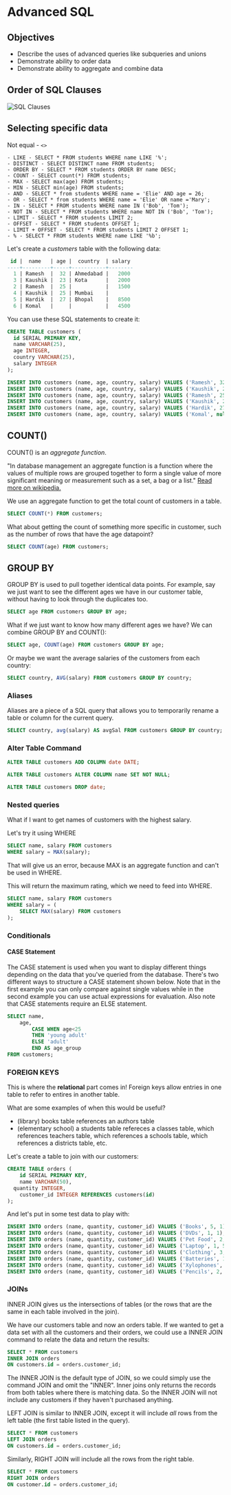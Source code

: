 # Advanced SQL

## Objectives
* Describe the uses of advanced queries like subqueries and unions
* Demonstrate ability to order data
* Demonstrate ability to aggregate and combine data

## Order of SQL Clauses

![SQL Clauses](SQLClauses.png)

## Selecting specific data

Not equal - `<>`

```
- LIKE - SELECT * FROM students WHERE name LIKE '%';
- DISTINCT - SELECT DISTINCT name FROM students;
- ORDER BY - SELECT * FROM students ORDER BY name DESC;
- COUNT - SELECT count(*) FROM students;
- MAX - SELECT max(age) FROM students;
- MIN - SELECT min(age) FROM students;
- AND - SELECT * from students WHERE name = 'Elie' AND age = 26;
- OR - SELECT * from students WHERE name = 'Elie' OR name ='Mary';
- IN - SELECT * FROM students WHERE name IN ('Bob', 'Tom');
- NOT IN - SELECT * FROM students WHERE name NOT IN ('Bob', 'Tom');
- LIMIT - SELECT * FROM students LIMIT 2;
- OFFSET - SELECT * FROM students OFFSET 1;
- LIMIT + OFFSET - SELECT * FROM students LIMIT 2 OFFSET 1;
- % - SELECT * FROM students WHERE name LIKE '%b';
```

Let's create a *customers* table with the following data:

```sql
 id |  name   | age |  country  | salary 
----+---------+-----+-----------+--------
  1 | Ramesh  |  32 | Ahmedabad |   2000
  3 | Kaushik |  23 | Kota      |   2000
  2 | Ramesh  |  25 |           |   1500
  4 | Kaushik |  25 | Mumbai    |       
  5 | Hardik  |  27 | Bhopal    |   8500
  6 | Komal   |     |           |   4500
```

You can use these SQL statements to create it:

```sql
CREATE TABLE customers (
  id SERIAL PRIMARY KEY,
  name VARCHAR(25),
  age INTEGER,
  country VARCHAR(25),
  salary INTEGER
);

INSERT INTO customers (name, age, country, salary) VALUES ('Ramesh', 32, 'Ahmedabad', 2000);
INSERT INTO customers (name, age, country, salary) VALUES ('Kaushik', 23, 'Kota', 2000);
INSERT INTO customers (name, age, country, salary) VALUES ('Ramesh', 25, null, 1500);
INSERT INTO customers (name, age, country, salary) VALUES ('Kaushik', 25, 'Mumbai', null);
INSERT INTO customers (name, age, country, salary) VALUES ('Hardik', 27, 'Bhopal', 8500);
INSERT INTO customers (name, age, country, salary) VALUES ('Komal', null, null, 4500);
```

## COUNT()

COUNT() is an *aggregate function*.

"In database management an aggregate function is a function where the values of multiple rows are grouped together to form a single value of more significant meaning or measurement such as a set, a bag or a list." [Read more on wikipedia.](https://en.wikipedia.org/wiki/Aggregate_function)

We use an aggregate function to get the total count of customers in a table.
```sql
SELECT COUNT(*) FROM customers;
```

What about getting the count of something more specific in customer, such as the number of rows that have the age datapoint? 
```sql
SELECT COUNT(age) FROM customers;
```

## GROUP BY

GROUP BY is used to pull together identical data points. For example, say we just want to see the different ages we have in our customer table, without having to look through the duplicates too.
```sql
SELECT age FROM customers GROUP BY age;
```

What if we just want to know how many different ages we have? We can combine GROUP BY and COUNT():
```sql
SELECT age, COUNT(age) FROM customers GROUP BY age;
```

Or maybe we want the average salaries of the customers from each country:
```sql
SELECT country, AVG(salary) FROM customers GROUP BY country;
```

### Aliases

Aliases are a piece of a SQL query that allows you to temporarily rename a table or column for the current query.

```sql
SELECT country, avg(salary) AS avgSal FROM customers GROUP BY country;
```

### Alter Table Command

```sql
ALTER TABLE customers ADD COLUMN date DATE;

ALTER TABLE customers ALTER COLUMN name SET NOT NULL;

ALTER TABLE customers DROP date;
```

### Nested queries

What if I want to get names of customers with the highest salary.

Let's try it using WHERE

```sql
SELECT name, salary FROM customers
WHERE salary = MAX(salary);
```

That will give us an error, because MAX is an aggregate function and can't be used in WHERE.

This will return the maximum rating, which we need to feed into WHERE.

```sql
SELECT name, salary FROM customers
WHERE salary = (
	SELECT MAX(salary) FROM customers
);
```

### Conditionals

#### CASE Statement
The CASE statement is used when you want to display different things depending on the data that you've queried from the database. There's two different ways to structure a CASE statement shown below. Note that in the first example you can only compare against single values while in the second example you can use actual expressions for evaluation. Also note that CASE statements require an ELSE statement.

```sql
SELECT name,
	age, 
		CASE WHEN age<25
		THEN 'young adult'
		ELSE 'adult' 
		END AS age_group 
FROM customers;
```

### FOREIGN KEYS

This is where the **relational** part comes in! Foreign keys allow entries in one table to refer to entires in another table.

What are some examples of when this would be useful?
* (library) books table references an authors table
* (elementary school) a students table refereces a classes table, which references teachers table, which references a schools table, which references a districts table, etc.

Let's create a table to join with our customers:

```sql
CREATE TABLE orders (
	id SERIAL PRIMARY KEY,
	name VARCHAR(50),
  quantity INTEGER,
	customer_id INTEGER REFERENCES customers(id)
);
```

And let's put in some test data to play with:

```sql
INSERT INTO orders (name, quantity, customer_id) VALUES ('Books', 5, 1);
INSERT INTO orders (name, quantity, customer_id) VALUES ('DVDs', 1, 1);
INSERT INTO orders (name, quantity, customer_id) VALUES ('Pet Food', 2, 3);
INSERT INTO orders (name, quantity, customer_id) VALUES ('Laptop', 1, 5);
INSERT INTO orders (name, quantity, customer_id) VALUES ('Clothing', 3, 2);
INSERT INTO orders (name, quantity, customer_id) VALUES ('Batteries', 10, 2);
INSERT INTO orders (name, quantity, customer_id) VALUES ('Xylophones', 5, 2);
INSERT INTO orders (name, quantity, customer_id) VALUES ('Pencils', 2, 4);
```

### JOINs

INNER JOIN gives us the intersections of tables (or the rows that are the same in each table involved in the join).

We have our customers table and now an orders table. If we wanted to get a data set with all the customers and their orders, we could use a INNER JOIN command to relate the data and return the results:

```sql
SELECT * FROM customers
INNER JOIN orders
ON customers.id = orders.customer_id;
```

The INNER JOIN is the default type of JOIN, so we could simply use the command JOIN and omit the "INNER". Inner joins only returns the records from both tables where there is matching data. So the INNER JOIN will not include any customers if they haven't purchased anything.

LEFT JOIN is similar to INNER JOIN, except it will include *all* rows from the left table (the first table listed in the query).

```sql
SELECT * FROM customers
LEFT JOIN orders
ON customers.id = orders.customer_id;
```

Similarly, RIGHT JOIN will include all the rows from the right table.

```sql
SELECT * FROM customers
RIGHT JOIN orders
ON customer.id = orders.customer_id;
```
